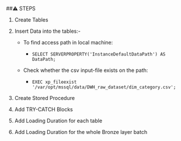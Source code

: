 ##⚠️ STEPS

1. Create Tables
2. Insert Data into the tables:-
    - To find access path in local machine:

        - `
    SELECT SERVERPROPERTY('InstanceDefaultDataPath') AS DataPath;
    `
    - Check whether the csv input-file exists on the path:

        - `
    EXEC xp_fileexist '/var/opt/mssql/data/DWH_raw_dataset/dim_category.csv';
    `

3. Create Stored Procedure
4. Add TRY-CATCH Blocks 
5. Add Loading Duration for each table 
6. Add Loading Duration for the whole Bronze layer batch

